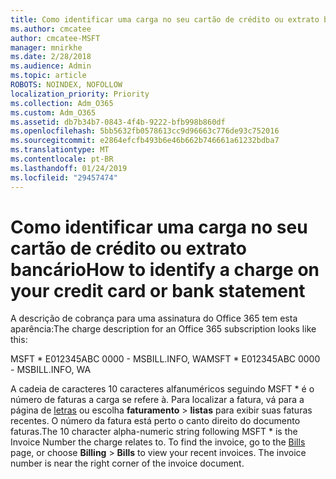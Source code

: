 ```yaml
---
title: Como identificar uma carga no seu cartão de crédito ou extrato bancário
ms.author: cmcatee
author: cmcatee-MSFT
manager: mnirkhe
ms.date: 2/28/2018
ms.audience: Admin
ms.topic: article
ROBOTS: NOINDEX, NOFOLLOW
localization_priority: Priority
ms.collection: Adm_O365
ms.custom: Adm_O365
ms.assetid: db7b34b7-0843-4f4b-9222-bfb998b860df
ms.openlocfilehash: 5bb5632fb0578613cc9d96663c776de93c752016
ms.sourcegitcommit: e2864efcfb493b6e46b662b746661a61232bdba7
ms.translationtype: MT
ms.contentlocale: pt-BR
ms.lasthandoff: 01/24/2019
ms.locfileid: "29457474"
---
```

# <a name="how-to-identify-a-charge-on-your-credit-card-or-bank-statement"></a><span data-ttu-id="40461-102">Como identificar uma carga no seu cartão de crédito ou extrato bancário</span><span class="sxs-lookup"><span data-stu-id="40461-102">How to identify a charge on your credit card or bank statement</span></span>

<span data-ttu-id="40461-103">A descrição de cobrança para uma assinatura do Office 365 tem esta aparência:</span><span class="sxs-lookup"><span data-stu-id="40461-103">The charge description for an Office 365 subscription looks like this:</span></span>
  
<span data-ttu-id="40461-104">MSFT \* E012345ABC 0000 - MSBILL.INFO, WA</span><span class="sxs-lookup"><span data-stu-id="40461-104">MSFT \* E012345ABC 0000 - MSBILL.INFO, WA</span></span>
  
<span data-ttu-id="40461-p101">A cadeia de caracteres 10 caracteres alfanuméricos seguindo MSFT \* é o número de faturas a carga se refere à. Para localizar a fatura, vá para a página de [letras](https://go.microsoft.com/fwlink/p/?linkid=848039) ou escolha **faturamento** \> **listas** para exibir suas faturas recentes. O número da fatura está perto o canto direito do documento faturas.</span><span class="sxs-lookup"><span data-stu-id="40461-p101">The 10 character alpha-numeric string following MSFT \* is the Invoice Number the charge relates to. To find the invoice, go to the [Bills](https://go.microsoft.com/fwlink/p/?linkid=848039) page, or choose **Billing** \> **Bills** to view your recent invoices. The invoice number is near the right corner of the invoice document.</span></span> 
  

